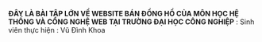 **ĐÂY LÀ BÀI TẬP LỚN VỀ WEBSITE BÁN ĐỒNG HỒ CỦA MÔN HỌC HỆ THỐNG VÀ CÔNG NGHỆ WEB TẠI TRƯỜNG ĐẠI HỌC CÔNG NGHIỆP** : 
Sinh viên thực hiện : 
Vũ Đình Khoa 
